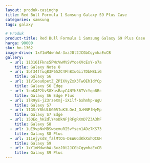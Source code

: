 ```yaml
---
layout: produk-casinghp
title: Red Bull Formula 1 Samsung Galaxy S9 Plus Case
categories: samsung
tags: galaxy

# Produk
product-title: Red Bull Formula 1 Samsung Galaxy S9 Plus Case
harga: 90000
sku: hn-1362
image-drive: 1xY1mMdwnhA-3xzJ0t2JCGbCqymhaExCB
gallery:
  - url: 1i316IFkns5PWcVwMVSVYoeKVcExY-o7a
    title: Galaxy Note 8
  - url: 1bf34ffuq83P65ZC4FhBIuGii7DbHBLiG
    title: Galaxy S6
  - url: 11VIeou0petZ_ZPIXVyZxX3TwOEhIdYCp
    title: Galaxy S6 Edge
  - url: 1coK4P2UvS8XusRayC4NYh36TVcYqo8Bc
    title: Galaxy S6 Edge Plus
  - url: 1lR9yE-jZ3rzeXmj-iX1lf-bxhmhp-WgU
    title: Galaxy S7
  - url: 11GSrY8hULUG05IuK3LOeJ_OzHNPfHyMp
    title: Galaxy S7 Edge
  - url: 15OEo_hHZdlY4oDkNFjRFgRXmD7Z3A3hF
    title: Galaxy S8
  - url: 1uE9vpNxMBSwoemuRI5vYsen1ADz7KS73
    title: Galaxy S8 Plus
  - url: 111ejysd8_falMtOS-DEW6GdKkXohQCUH
    title: Galaxy S9
  - url: 1xY1mMdwnhA-3xzJ0t2JCGbCqymhaExCB
    title: Galaxy S9 Plus
---
```

